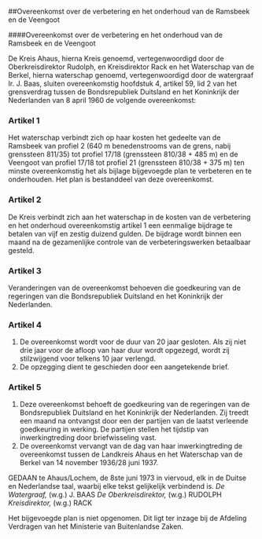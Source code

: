<meta http-equiv='Content-Type' content='text/html; charset=utf-8' />

##Overeenkomst over de verbetering en het onderhoud van de Ramsbeek en de Veengoot

####Overeenkomst over de verbetering en het onderhoud van de Ramsbeek en de Veengoot

De Kreis Ahaus, hierna Kreis genoemd, vertegenwoordigd door de Oberkreisdirektor Rudolph, en Kreisdirektor Rack en het Waterschap van de Berkel, hierna waterschap genoemd, vertegenwoordigd door de watergraaf Ir. J. Baas,  sluiten overeenkomstig hoofdstuk 4, artikel 59, lid 2 van het grensverdrag tussen de Bondsrepubliek Duitsland en het Koninkrijk der Nederlanden van 8 april 1960 de volgende overeenkomst:  

### Artikel  1  

Het waterschap verbindt zich op haar kosten het gedeelte van de Ramsbeek van profiel 2 (640 m benedenstrooms van de grens, nabij grenssteen 811/35) tot profiel 17/18 (grenssteen 810/38 + 485 m) en de Veengoot van profiel 17/18 tot profiel 21 (grenssteen 810/38 + 375 m) ten minste overeenkomstig het als bijlage bijgevoegde plan te verbeteren en te onderhouden. Het plan is bestanddeel van deze overeenkomst.  

### Artikel  2  

De Kreis verbindt zich aan het waterschap in de kosten van de verbetering en het onderhoud overeenkomstig artikel 1 een eenmalige bijdrage te betalen van vijf en zestig duizend gulden. De bijdrage wordt binnen een maand na de gezamenlijke controle van de verbeteringswerken betaalbaar gesteld. 

### Artikel  3  

Veranderingen van de overeenkomst behoeven die goedkeuring van de regeringen van die Bondsrepubliek Duitsland en het Koninkrijk der Nederlanden. 

### Artikel  4  

1.  De overeenkomst wordt voor de duur van 20 jaar gesloten. Als zij niet drie jaar voor de afloop van haar duur wordt opgezegd, wordt zij stilzwijgend voor telkens 10 jaar verlengd.   
2.  De opzegging dient te geschieden door een aangetekende brief.  

### Artikel  5  

1.  Deze overeenkomst behoeft de goedkeuring van de regeringen van de Bondsrepubliek Duitsland en het Koninkrijk der Nederlanden. Zij treedt een maand na ontvangst door een der partijen van de laatst verleende goedkeuring in werking. De partijen stellen het tijdstip van inwerkingtreding door briefwisseling vast.   
2.  De overeenkomst vervangt van de dag van haar inwerkingtreding de overeenkomst tussen de Landkreis Ahaus en het Waterschap van de Berkel van 14 november 1936/28 juni 1937.  

GEDAAN te Ahaus/Lochem, de 8ste juni 1973 in viervoud, elk in de Duitse en Nederlandse taal, waarbij elke tekst gelijkelijk verbindend is.  *De Watergraaf,*  (w.g.) J. BAAS  *De Oberkreisdirektor,*  (w.g.) RUDOLPH  *Kreisdirektor,*  (w.g.) RACK  

Het bijgevoegde plan is niet opgenomen. Dit ligt ter inzage bij de Afdeling Verdragen van het Ministerie van Buitenlandse Zaken. 
